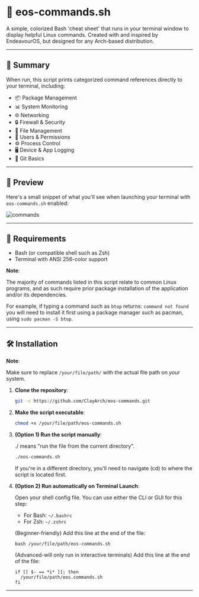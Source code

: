# 🐧 eos-commands.sh

A simple, colorized Bash 'cheat sheet' that runs in your terminal window to display helpful Linux commands. Created with and inspired by EndeavourOS, but designed for any Arch-based distribution.

---

## 📌 Summary

When run, this script prints categorized command references directly to your terminal, including:

- 📦 Package Management 
- 📊 System Monitoring
- 🌐 Networking
- 🔒 Firewall & Security
- 📁 File Management
- 👥 Users & Permissions
- ⚙️ Process Control
- 🖥️ Device & App Logging
- 🐙 Git Basics

---

## 📸 Preview

Here's a small snippet of what you'll see when launching your terminal with `eos-commands.sh` enabled:

![commands](https://github.com/user-attachments/assets/a91bb200-8284-402e-b560-0373bc1fe89a)


---

## 🧰 Requirements

- Bash (or compatible shell such as Zsh)
- Terminal with ANSI 256-color support

**Note**:

The majority of commands listed in this script relate to common Linux programs, and as such require prior package installation of the application and/or its dependencies.

For example, if typing a command such as `btop` returns: `command not found` you will need to install it first using a package manager such as pacman, using `sudo pacman -S btop`.

---

## 🛠️ Installation

**Note**:

Make sure to replace `/your/file/path/` with the actual file path on *your* system.
  
1. **Clone the repository**:
   ```bash
   git -c https://github.com/ClayArch/eos-commands.git
   
2. **Make the script executable**:
   ```bash
   chmod +x /your/file/path/eos-commands.sh

3. **(Option 1) Run the script manually**:
   
   ./ means "run the file from the current directory".
   ```bash
   ./eos-commands.sh
   ```
   If you're in a different directory, you'll need to navigate (cd) to where the script is located first.

4. **(Option 2) Run automatically on Terminal Launch**:
   
   Open your shell config file. You can use either the CLI or GUI for this step:
   - For Bash: `~/.bashrc`
   - For Zsh: `~/.zshrc`

   (Beginner-friendly) Add this line at the end of the file:
   
   `bash /your/file/path/eos-commands.sh`
   
   (Advanced-will only run in interactive terminals) Add this line at the end of the file:
   ```
   if [[ $- == *i* ]]; then
     /your/file/path/eos.commands.sh
   fi
   ```

---
